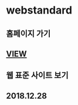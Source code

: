 # webstandard

<h2>홈페이지 가기<h2>
<a href="anastasia4.dothome.co.kr">VIEW</a>

<h2>웹 표준 사이트 보기<h2>
<p>2018.12.28</p>
<a href="https://4anastasia4.github.io/webstandard/"></a>
